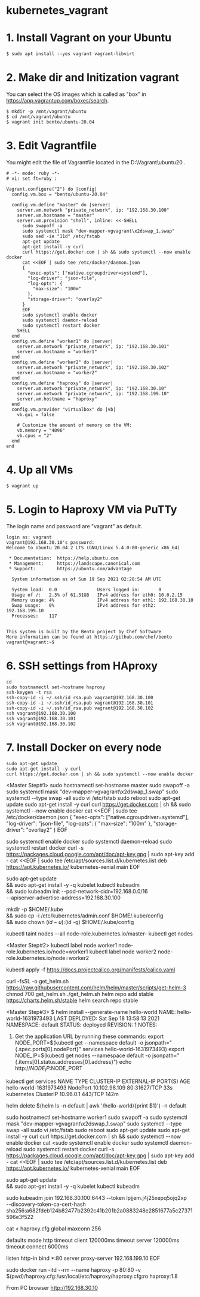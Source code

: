# kubernetes_vagrant

# 1. Install Vagrant on your Ubuntu
```
$ sudo apt install --yes vagrant vagrant-libvirt
```

# 2. Make dir and Initization vagrant
You can select the OS images which is called as "box" in https://app.vagrantup.com/boxes/search.
```
$ mkdir -p /mnt/vagrant/ubuntu
$ cd /mnt/vagrant/ubuntu
$ vagrant init bento/ubuntu-20.04
```

# 3. Edit Vagrantfile
You might edit the file of Vagrantfile located in the D:\Vagrant\ubuntu20 .
```
# -*- mode: ruby -*-
# vi: set ft=ruby :

Vagrant.configure("2") do |config|
  config.vm.box = "bento/ubuntu-20.04"

  config.vm.define "master" do |server|
    server.vm.network "private_network", ip: "192.168.30.100"
    server.vm.hostname = "master"
    server.vm.provision "shell", inline: <<-SHELL
      sudo swapoff -a
      sudo systemctl mask "dev-mapper-vgvagrant\x2dswap_1.swap"
      sudo sed -ie "11d" /etc/fstab
      apt-get update
      apt-get install -y curl
      curl https://get.docker.com | sh && sudo systemctl --now enable docker
      cat <<EOF | sudo tee /etc/docker/daemon.json
      {
        "exec-opts": ["native.cgroupdriver=systemd"],
        "log-driver": "json-file",
        "log-opts": {
          "max-size": "100m"
        },
        "storage-driver": "overlay2"
      }
      EOF
      sudo systemctl enable docker
      sudo systemctl daemon-reload
      sudo systemctl restart docker
    SHELL
  end
  config.vm.define "worker1" do |server|
    server.vm.network "private_network", ip: "192.168.30.101"
    server.vm.hostname = "worker1"
  end
  config.vm.define "worker2" do |server|
    server.vm.network "private_network", ip: "192.168.30.102"
    server.vm.hostname = "worker2"
  end
  config.vm.define "haproxy" do |server|
    server.vm.network "private_network", ip: "192.168.30.10"
    server.vm.network "private_network", ip: "192.168.199.10"
    server.vm.hostname = "haproxy"
  end
  config.vm.provider "virtualbox" do |vb|
    vb.gui = false
  
    # Customize the amount of memory on the VM:
    vb.memory = "4096"
    vb.cpus = "2"
  end
end
```

# 4. Up all VMs
```
$ vagrant up
```

# 5. Login to Haproxy VM via PuTTy
The login name and password are "vagrant" as default.
```
login as: vagrant
vagrant@192.168.30.10's password:
Welcome to Ubuntu 20.04.2 LTS (GNU/Linux 5.4.0-80-generic x86_64)

 * Documentation:  https://help.ubuntu.com
 * Management:     https://landscape.canonical.com
 * Support:        https://ubuntu.com/advantage

  System information as of Sun 19 Sep 2021 02:28:54 AM UTC

  System load:  0.0               Users logged in:       0
  Usage of /:   2.3% of 61.31GB   IPv4 address for eth0: 10.0.2.15
  Memory usage: 4%                IPv4 address for eth1: 192.168.30.10
  Swap usage:   0%                IPv4 address for eth2: 192.168.199.10
  Processes:    117


This system is built by the Bento project by Chef Software
More information can be found at https://github.com/chef/bento
vagrant@vagrant:~$
```

# 6. SSH settings from HAproxy
```
cd
sudo hostnamectl set-hostname haproxy
ssh-keygen -t rsa
ssh-copy-id -i ~/.ssh/id_rsa.pub vagrant@192.168.30.100
ssh-copy-id -i ~/.ssh/id_rsa.pub vagrant@192.168.30.101
ssh-copy-id -i ~/.ssh/id_rsa.pub vagrant@192.168.30.102
ssh vagrant@192.168.30.100
ssh vagrant@192.168.30.101
ssh vagrant@192.168.30.102
```

# 7. Install Docker on every node
```
sudo apt-get update
sudo apt-get install -y curl
curl https://get.docker.com | sh && sudo systemctl --now enable docker
```




<Master Step#1>
sudo hostnamectl set-hostname master
sudo swapoff -a
sudo systemctl mask "dev-mapper-vgvagrant\x2dswap_1.swap"
sudo systemctl --type swap -all
sudo vi /etc/fstab
sudo reboot
sudo apt-get update
sudo apt-get install -y curl
curl https://get.docker.com | sh && sudo systemctl --now enable docker
cat <<EOF | sudo tee /etc/docker/daemon.json
{
  "exec-opts": ["native.cgroupdriver=systemd"],
  "log-driver": "json-file",
  "log-opts": {
    "max-size": "100m"
  },
  "storage-driver": "overlay2"
}
EOF

sudo systemctl enable docker
sudo systemctl daemon-reload
sudo systemctl restart docker
curl -s https://packages.cloud.google.com/apt/doc/apt-key.gpg | sudo apt-key add -
cat <<EOF | sudo tee /etc/apt/sources.list.d/kubernetes.list
deb https://apt.kubernetes.io/ kubernetes-xenial main
EOF

sudo apt-get update \
&& sudo apt-get install -y -q kubelet kubectl kubeadm \
&& sudo kubeadm init --pod-network-cidr=192.168.0.0/16 \
--apiserver-advertise-address=192.168.30.100

mkdir -p $HOME/.kube \
&& sudo cp -i /etc/kubernetes/admin.conf $HOME/.kube/config \
&& sudo chown $(id -u):$(id -g) $HOME/.kube/config

kubectl taint nodes --all node-role.kubernetes.io/master-
kubectl get nodes


<Master Step#2>
kubectl label node worker1 node-role.kubernetes.io/node=worker1
kubectl label node worker2 node-role.kubernetes.io/node=worker2

kubectl apply -f https://docs.projectcalico.org/manifests/calico.yaml


curl -fsSL -o get_helm.sh https://raw.githubusercontent.com/helm/helm/master/scripts/get-helm-3
chmod 700 get_helm.sh
./get_helm.sh
helm repo add stable https://charts.helm.sh/stable
helm search repo stable




<Master Step#3>
$ helm install --generate-name hello-world
NAME: hello-world-1631973493
LAST DEPLOYED: Sat Sep 18 13:58:13 2021
NAMESPACE: default
STATUS: deployed
REVISION: 1
NOTES:
1. Get the application URL by running these commands:
  export NODE_PORT=$(kubectl get --namespace default -o jsonpath="{.spec.ports[0].nodePort}" services hello-world-1631973493)
  export NODE_IP=$(kubectl get nodes --namespace default -o jsonpath="{.items[0].status.addresses[0].address}")
  echo http://$NODE_IP:$NODE_PORT





kubectl get services
NAME                     TYPE        CLUSTER-IP      EXTERNAL-IP   PORT(S)        AGE
hello-world-1631973493   NodePort    10.102.98.109   <none>        80:31627/TCP   33s
kubernetes               ClusterIP   10.96.0.1       <none>        443/TCP        142m

helm delete $(helm ls -n default | awk '/hello-world/{print $1}') -n default





<Worker>
sudo hostnamectl set-hostname worker1
sudo swapoff -a
sudo systemctl mask "dev-mapper-vgvagrant\x2dswap_1.swap"
sudo systemctl --type swap -all
sudo vi /etc/fstab
sudo reboot
sudo apt-get update
sudo apt-get install -y curl
curl https://get.docker.com | sh && sudo systemctl --now enable docker
cat <<EOF | sudo tee /etc/docker/daemon.json
{
  "exec-opts": ["native.cgroupdriver=systemd"],
  "log-driver": "json-file",
  "log-opts": {
    "max-size": "100m"
  },
  "storage-driver": "overlay2"
}
EOF

sudo systemctl enable docker
sudo systemctl daemon-reload
sudo systemctl restart docker
curl -s https://packages.cloud.google.com/apt/doc/apt-key.gpg | sudo apt-key add -
cat <<EOF | sudo tee /etc/apt/sources.list.d/kubernetes.list
deb https://apt.kubernetes.io/ kubernetes-xenial main
EOF

sudo apt-get update \
&& sudo apt-get install -y -q kubelet kubectl kubeadm

sudo kubeadm join 192.168.30.100:6443 --token lpjjem.j4j25xepq5ojq2xp \
        --discovery-token-ca-cert-hash sha256:a682fdeb124b82477b2392c41b201b2a0883248e2851677a5c27371596e3f522




cat <<EOF > haproxy.cfg
global
    maxconn 256

defaults
    mode http
    timeout client     120000ms
    timeout server     120000ms
    timeout connect      6000ms

listen http-in
    bind *:80
    server proxy-server 192.168.199.10
EOF

sudo docker run -itd --rm --name haproxy -p 80:80 -v $(pwd)/haproxy.cfg:/usr/local/etc/haproxy/haproxy.cfg:ro haproxy:1.8

From PC browser http://192.168.30.10
  ```
